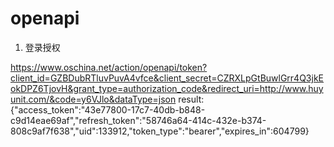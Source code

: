 # openapi

1. 登录授权

https://www.oschina.net/action/openapi/token?client_id=GZBDubRTluvPuvA4vfce&client_secret=CZRXLpGtBuwlGrr4Q3jkEokDPZ6TjovH&grant_type=authorization_code&redirect_uri=http://www.huyunit.com/&code=y6VJlo&dataType=json
result: {"access_token":"43e77800-17c7-40db-b848-c9d14eae69af","refresh_token":"58746a64-414c-432e-b374-808c9af7f638","uid":133912,"token_type":"bearer","expires_in":604799}

